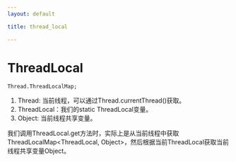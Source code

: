 ```yaml
---
layout: default

title: thread_local

---
```


# ThreadLocal

```
Thread.ThreadLocalMap;
```

1. Thread: 当前线程，可以通过Thread.currentThread()获取。
2. ThreadLocal：我们的static ThreadLocal变量。
3. Object: 当前线程共享变量。

我们调用ThreadLocal.get方法时，实际上是从当前线程中获取ThreadLocalMap<ThreadLocal, Object>，然后根据当前ThreadLocal获取当前线程共享变量Object。